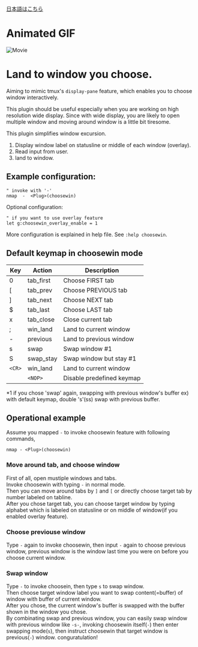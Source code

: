 [日本語はこちら](https://github.com/t9md/vim-choosewin/blob/master/README-JP.md)

# Animated GIF

![Movie](http://gifzo.net/1A8QMzrbRp.gif)

# Land to window you choose.

Aiming to mimic tmux's `display-pane` feature, which enables you to choose window interactively.

This plugin should be useful especially when you are working on high resolution wide display.
Since with wide display, you are likely to open multiple window and moving around window is a little bit tiresome.

This plugin simplifies window excursion.

  1. Display window label on statusline or middle of each window (overlay).
  2. Read input from user.
  3. land to window.

## Example configuration:


```Vim
" invoke with '-'
nmap  -  <Plug>(choosewin)
```

Optional configuration:

```vim
" if you want to use overlay feature
let g:choosewin_overlay_enable = 1
```

More configuration is explained in help file. See `:help choosewin`.

## Default keymap in choosewin mode

| Key    | Action    | Description                   |
| ------ | --------- | ----------------------------- |
| 0      | tab_first | Choose FIRST    tab           |
| [      | tab_prev  | Choose PREVIOUS tab           |
| ]      | tab_next  | Choose NEXT     tab           |
| $      | tab_last  | Choose LAST     tab           |
| x      | tab_close | Close current tab             |
| ;      | win_land  | Land to current window        |
| -      | previous  | Land to previous window       |
| s      | swap      | Swap window                #1 |
| S      | swap_stay | Swap window but stay       #1 |
| `<CR>` | win_land  | Land to current window        |
|        | `<NOP>`   | Disable predefined keymap     |
*1 if you chose 'swap' again, swapping with previous window's buffer
ex) with default keymap, double 's'(ss) swap with previous buffer.

## Operational example

Assume you mapped `-` to invoke choosewin feature with following commands,

```Vim
nmap - <Plug>(choosewin)
```

### Move around tab, and choose window

First of all, open mustiple windows and tabs.  
Invoke choosewin with typing `-` in normal mode.  
Then you can move around tabs by `]` and `[` or directly choose target tab by number labeled on tabline.  
After you chose target tab, you can choose target window by typing alphabet which is labeled on statusline or on middle of window(if you enabled overlay feature).  

### Choose previouse window

Type `-` again to invoke choosewin, then input `-` again to choose previous window, previous window is the window last time you were on before you choose current window.  

### Swap window

Type `-` to invoke choosein, then type `s` to swap window.  
Then choose target window label you want to swap content(=buffer) of window with buffer of current window.  
After you chose, the current window's buffer is swapped with the buffer shown in the window you chose.  
By combinating swap and previous window, you can easily swap window with previous window like `-s-`, invoking choosewin itself(`-`) then enter swapping mode(`s`), then instruct choosewin that target window is previous(`-`) window. conguratulation!  
